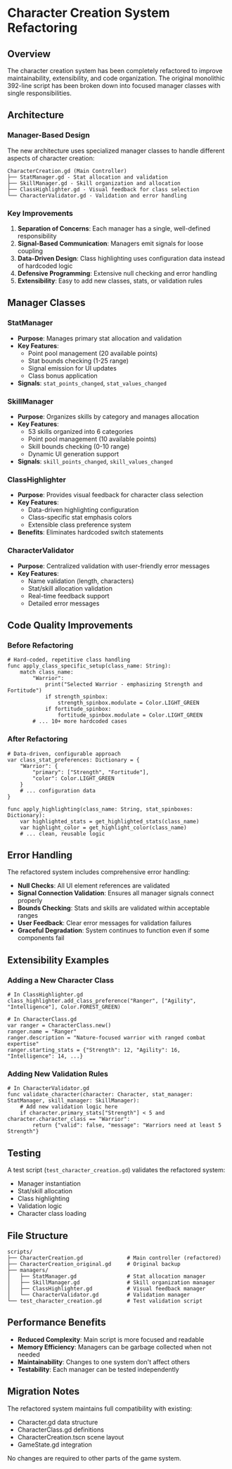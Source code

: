 # Character Creation System Refactoring

## Overview

The character creation system has been completely refactored to improve maintainability, extensibility, and code organization. The original monolithic 392-line script has been broken down into focused manager classes with single responsibilities.

## Architecture

### Manager-Based Design

The new architecture uses specialized manager classes to handle different aspects of character creation:

```
CharacterCreation.gd (Main Controller)
├── StatManager.gd - Stat allocation and validation
├── SkillManager.gd - Skill organization and allocation  
├── ClassHighlighter.gd - Visual feedback for class selection
└── CharacterValidator.gd - Validation and error handling
```

### Key Improvements

1. **Separation of Concerns**: Each manager has a single, well-defined responsibility
2. **Signal-Based Communication**: Managers emit signals for loose coupling
3. **Data-Driven Design**: Class highlighting uses configuration data instead of hardcoded logic
4. **Defensive Programming**: Extensive null checking and error handling
5. **Extensibility**: Easy to add new classes, stats, or validation rules

## Manager Classes

### StatManager
- **Purpose**: Manages primary stat allocation and validation
- **Key Features**:
  - Point pool management (20 available points)
  - Stat bounds checking (1-25 range)
  - Signal emission for UI updates
  - Class bonus application
- **Signals**: `stat_points_changed`, `stat_values_changed`

### SkillManager  
- **Purpose**: Organizes skills by category and manages allocation
- **Key Features**:
  - 53 skills organized into 6 categories
  - Point pool management (10 available points)
  - Skill bounds checking (0-10 range)
  - Dynamic UI generation support
- **Signals**: `skill_points_changed`, `skill_values_changed`

### ClassHighlighter
- **Purpose**: Provides visual feedback for character class selection
- **Key Features**:
  - Data-driven highlighting configuration
  - Class-specific stat emphasis colors
  - Extensible class preference system
- **Benefits**: Eliminates hardcoded switch statements

### CharacterValidator
- **Purpose**: Centralized validation with user-friendly error messages
- **Key Features**:
  - Name validation (length, characters)
  - Stat/skill allocation validation
  - Real-time feedback support
  - Detailed error messages

## Code Quality Improvements

### Before Refactoring
```gdscript
# Hard-coded, repetitive class handling
func apply_class_specific_setup(class_name: String):
    match class_name:
        "Warrior":
            print("Selected Warrior - emphasizing Strength and Fortitude")
            if strength_spinbox:
                strength_spinbox.modulate = Color.LIGHT_GREEN
            if fortitude_spinbox:
                fortitude_spinbox.modulate = Color.LIGHT_GREEN
        # ... 10+ more hardcoded cases
```

### After Refactoring
```gdscript
# Data-driven, configurable approach
var class_stat_preferences: Dictionary = {
    "Warrior": {
        "primary": ["Strength", "Fortitude"],
        "color": Color.LIGHT_GREEN
    }
    # ... configuration data
}

func apply_highlighting(class_name: String, stat_spinboxes: Dictionary):
    var highlighted_stats = get_highlighted_stats(class_name)
    var highlight_color = get_highlight_color(class_name)
    # ... clean, reusable logic
```

## Error Handling

The refactored system includes comprehensive error handling:

- **Null Checks**: All UI element references are validated
- **Signal Connection Validation**: Ensures all manager signals connect properly
- **Bounds Checking**: Stats and skills are validated within acceptable ranges
- **User Feedback**: Clear error messages for validation failures
- **Graceful Degradation**: System continues to function even if some components fail

## Extensibility Examples

### Adding a New Character Class
```gdscript
# In ClassHighlighter.gd
class_highlighter.add_class_preference("Ranger", ["Agility", "Intelligence"], Color.FOREST_GREEN)

# In CharacterClass.gd
var ranger = CharacterClass.new()
ranger.name = "Ranger"
ranger.description = "Nature-focused warrior with ranged combat expertise"
ranger.starting_stats = {"Strength": 12, "Agility": 16, "Intelligence": 14, ...}
```

### Adding New Validation Rules
```gdscript
# In CharacterValidator.gd
func validate_character(character: Character, stat_manager: StatManager, skill_manager: SkillManager):
    # Add new validation logic here
    if character.primary_stats["Strength"] < 5 and character.character_class == "Warrior":
        return {"valid": false, "message": "Warriors need at least 5 Strength"}
```

## Testing

A test script (`test_character_creation.gd`) validates the refactored system:

- Manager instantiation
- Stat/skill allocation
- Class highlighting
- Validation logic
- Character class loading

## File Structure

```
scripts/
├── CharacterCreation.gd              # Main controller (refactored)
├── CharacterCreation_original.gd     # Original backup
├── managers/
│   ├── StatManager.gd                # Stat allocation manager
│   ├── SkillManager.gd               # Skill organization manager  
│   ├── ClassHighlighter.gd           # Visual feedback manager
│   └── CharacterValidator.gd         # Validation manager
└── test_character_creation.gd        # Test validation script
```

## Performance Benefits

- **Reduced Complexity**: Main script is more focused and readable
- **Memory Efficiency**: Managers can be garbage collected when not needed
- **Maintainability**: Changes to one system don't affect others
- **Testability**: Each manager can be tested independently

## Migration Notes

The refactored system maintains full compatibility with existing:
- Character.gd data structure
- CharacterClass.gd definitions
- CharacterCreation.tscn scene layout
- GameState.gd integration

No changes are required to other parts of the game system.